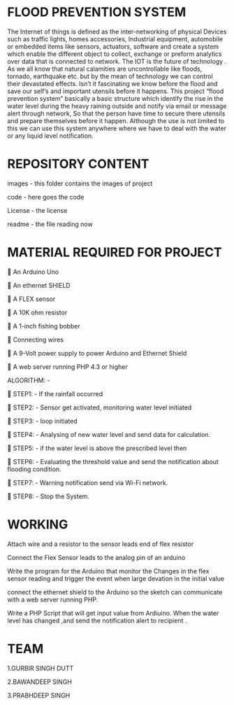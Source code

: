 # FLOOD PREVENTION SYSTEM

 
The Internet of things is defined as the inter-networking of physical Devices such as traffic lights, homes accessories, Industrial equipment, automobile or embedded items like sensors, actuators, software and create a system which enable the different object to collect, exchange or preform analytics over data that is connected to network. The IOT is the future of technology . As we all know that natural calamities are uncontrollable like floods, tornado, earthquake etc. but by the mean of technology we can control their devastated effects. Isn’t it fascinating we know before the flood and save our self’s and important utensils before it happens. This project “flood prevention system” basically a basic structure which identify the rise in the water level during the heavy raining outside and notify via email or message alert through network, So that the person have time to secure there utensils and prepare themselves before it happen. Although the use is not limited to this we can use this system anywhere where we have to deal with the water or any liquid level notification.



# REPOSITORY CONTENT

images - this folder contains the images of project

code - here goes the code 

License - the license

readme - the file reading now 

# MATERIAL REQUIRED FOR PROJECT

	An Arduino Uno

	An ethernet SHIELD

	A FLEX sensor 

	A 10K ohm resistor

	A 1-inch fishing bobber

	Connecting wires

	A 9-Volt power supply to power Arduino and Ethernet Shield

	A web server running PHP 4.3  or higher










 






ALGORITHM: -

	STEP1: - If the rainfall occurred 

	STEP2: - Sensor get activated, monitoring water level initiated  

	STEP3: - loop initiated 

	STEP4: - Analysing of new water level and send data for calculation.

	STEP5: - if the water level is above the prescribed level then

	STEP6: - Evaluating the threshold value and send the notification about flooding condition.

	STEP7: - Warning notification send via Wi-Fi network.

	STEP8: - Stop the System.


# WORKING

Attach wire and a resistor to the sensor leads end of flex resistor

Connect the Flex Sensor leads to the analog pin of an arduino

Write the  program for the Arduino that monitor the Changes in the flex sensor reading and trigger the event when large devation in the initial value

connect the ethernet shield to the Arduino so the sketch can communicate with a web server running PHP.

 Write a PHP Script that will get input value from Ardiuino. When the water level has changed ,and send the notification alert to recipient .




# TEAM
1.GURBIR SINGH DUTT

2.BAWANDEEP SINGH

3.PRABHDEEP SINGH
